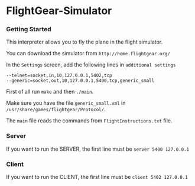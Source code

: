 # FlightGear-Simulator

### Getting Started

This interpreter allows you to fly the plane in the flight simulator.

You can download the simulator from `http://home.flightgear.org/`

In the `Settings` screen, add the following lines in `additional settings`

`--telnet=socket,in,10,127.0.0.1,5402,tcp`  
`--generic=socket,out,10,127.0.0.1,5400,tcp,generic_small`


First of all run `make` and then `./main`.

Make sure you have the file `generic_small.xml` in `/usr/share/games/flightgear/Protocol/`. 

The `main` file reads the commands from `FlightInstructions.txt` file.

### Server
If you want to run the SERVER, the first line must be `server 5400 127.0.0.1`

### Client
If you want to run the CLIENT, the first line must be `client 5402 127.0.0.1`

